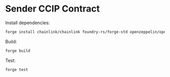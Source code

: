 # Sender CCIP Contract
Install dependencies:
```bash
forge install chainlink/chainlink foundry-rs/forge-std openzeppelin/openzeppelin-contracts
```

Build:
```bash
forge build
```

Test:
```bash
forge test
```